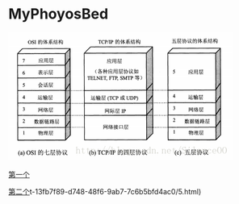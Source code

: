 # MyPhoyosBed
![sc](计算机网络images/20170822222325781.png)

[第一个](计算机网络学习/计算机网络理解.md)

[第二个](Expor)t-13fb7f89-d748-48f6-9ab7-7c6b5bfd4ac0/5.html)
